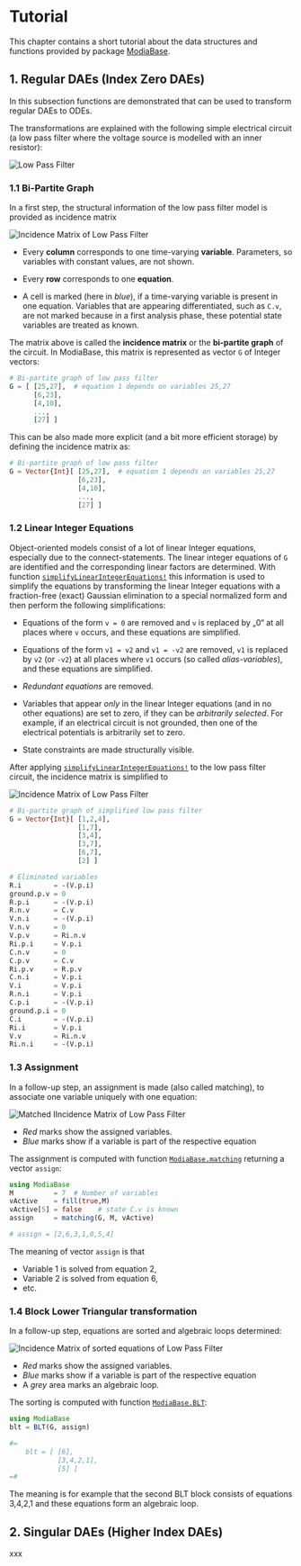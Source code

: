 # Tutorial

This chapter contains a short tutorial about the data structures and
functions provided by package [ModiaBase](https://github.com/ModiaSim/ModiaBase.jl).


## 1. Regular DAEs (Index Zero DAEs)

In this subsection functions are demonstrated that can be used to
transform regular DAEs to ODEs.

The transformations are explained with the
following simple electrical circuit (a low pass filter where the
voltage source is modelled with an inner resistor):

![Low Pass Filter](../resources/images/LowPassFilter.png)



### 1.1 Bi-Partite Graph

In a first step, the structural information of the low pass filter model is provided as incidence matrix

![Incidence Matrix of Low Pass Filter](../resources/images/LowPassFilter_IncidenceMatrix.png)


- Every **column** corresponds to one time-varying **variable**.
  Parameters, so variables with constant values, are not shown.

- Every **row** corresponds to one **equation**.

- A cell is marked (here in *blue*), if a time-varying variable is
  present in one equation. Variables that are appearing differentiated,
  such as `C.v`, are not marked because in a first analysis phase, these potential
  state variables are treated as known.

The matrix above is called the **incidence matrix** or the
**bi-partite graph** of the circuit. In ModiaBase, this matrix is represented
as vector `G` of Integer vectors:

```julia
# Bi-partite graph of low pass filter
G = [ [25,27],  # equation 1 depends on variables 25,27
      [6,23],
      [4,10],
      ...,
      [27] ]
```

This can be also made more explicit (and a bit more efficient storage)
by defining the incidence matrix as:

```julia
# Bi-partite graph of low pass filter
G = Vector{Int}[ [25,27],  # equation 1 depends on variables 25,27
                 [6,23],
                 [4,10],
                 ...,
                 [27] ]
```

### 1.2 Linear Integer Equations

Object-oriented models consist of a lot of linear Integer equations, especially due to the connect-statements.
The linear integer equations of `G` are identified and the corresponding linear factors
are determined. With function [`simplifyLinearIntegerEquations!`](@ref) this information is used to simplify
the equations by transforming the linear Integer equations with a fraction-free (exact) Gaussian elimination to
a special normalized form and then perform the following simplifications:

- Equations of the form `v = 0` are removed and `v` is replaced by „0“ at all places where
  `v` occurs, and these equations are simplified.

- Equations of the form `v1 = v2` and `v1 = -v2` are removed, `v1`  is replaced by `v2` (or `-v2`)
  at all places where `v1` occurs (so called *alias-variables*), and these equations are simplified.

- *Redundant equations* are removed.

- Variables that appear *only* in the linear Integer equations (and in no other equations) are set to zero, if
  they can be *arbitrarily selected*. For example, if an electrical circuit is not
  grounded, then one of the electrical potentials is arbitrarily set to zero.

- State constraints are made structurally visible.

After applying [`simplifyLinearIntegerEquations!`](@ref) to the low pass filter circuit,
the incidence matrix is simplified to

![Incidence Matrix of Low Pass Filter](../resources/images/LowPassFilterReduced_IncidenceMatrix.png)

```julia
# Bi-partite graph of simplified low pass filter
G = Vector{Int}[ [1,2,4],
                 [1,7],
                 [3,4],
                 [3,7],
                 [6,7],
                 [2] ]

# Eliminated variables
R.i        = -(V.p.i)
ground.p.v = 0
R.p.i      = -(V.p.i)
R.n.v      = C.v
V.n.i      = -(V.p.i)
V.n.v      = 0
V.p.v      = Ri.n.v
Ri.p.i     = V.p.i
C.n.v      = 0
C.p.v      = C.v
Ri.p.v     = R.p.v
C.n.i      = V.p.i
V.i        = V.p.i
R.n.i      = V.p.i
C.p.i      = -(V.p.i)
ground.p.i = 0
C.i        = -(V.p.i)
Ri.i       = V.p.i
V.v        = Ri.n.v
Ri.n.i     = -(V.p.i)
```


### 1.3 Assignment

In a follow-up step, an assignment is made (also called matching), to associate
one variable uniquely with one equation:

![Matched IIncidence Matrix of Low Pass Filter](../resources/images/LowPassFilterReduced_Matching.png)

- *Red* marks show the assigned variables.
- *Blue* marks show if a variable is part of the respective equation

The assignment is computed with function [`ModiaBase.matching`](@ref)
returning a vector `assign`:

```julia
using ModiaBase
M          = 7  # Number of variables
vActive    = fill(true,M)
vActive[5] = false    # state C.v is known
assign     = matching(G, M, vActive)

# assign = [2,6,3,1,0,5,4]
```

The meaning of vector `assign` is that

- Variable 1 is solved from equation 2,
- Variable 2 is solved from equation 6,
- etc.


### 1.4 Block Lower Triangular transformation

In a follow-up step, equations are sorted and algebraic loops determined:

![Incidence Matrix of sorted equations of Low Pass Filter](../resources/images/LowPassFilterReduced_BLT.png)

- *Red* marks show the assigned variables.
- *Blue* marks show if a variable is part of the respective equation
- A *grey* area marks an algebraic loop.

The sorting is computed with function [`ModiaBase.BLT`](@ref):

```julia
using ModiaBase
blt = BLT(G, assign)

#=
    blt = [ [6],
            [3,4,2,1],
            [5] ]
=#
```

The meaning is for example that the second BLT block consists of
equations 3,4,2,1 and these equations form an algebraic loop.



## 2. Singular DAEs (Higher Index DAEs)

xxx
